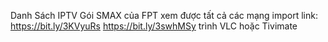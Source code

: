 Danh Sách IPTV Gói SMAX của FPT xem được tất cả các mạng
import link: 
https://bit.ly/3KVyuRs 
https://bit.ly/3swhMSy
trình VLC hoặc Tivimate
